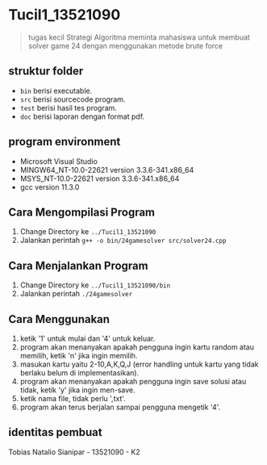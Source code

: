 # Tucil1_13521090
> tugas kecil Strategi Algoritma meminta mahasiswa untuk membuat solver game 24 dengan menggunakan metode brute force

## struktur folder
- `bin` berisi executable.
- `src` berisi sourcecode program.
- `test` berisi hasil tes program.
- `doc` berisi laporan dengan format pdf.

## program environment
- Microsoft Visual Studio
- MINGW64_NT-10.0-22621 version 3.3.6-341.x86_64
- MSYS_NT-10.0-22621 version 3.3.6-341.x86_64
- gcc version 11.3.0

## Cara Mengompilasi Program
1. Change Directory ke `../Tucil1_13521090`
2. Jalankan perintah `g++ -o bin/24gamesolver src/solver24.cpp`

## Cara Menjalankan Program
1. Change Directory ke `../Tucil1_13521090/bin`
2. Jalankan perintah `./24gamesolver`

## Cara Menggunakan
1. ketik '1' untuk mulai dan '4' untuk keluar.
2. program akan menanyakan apakah pengguna ingin kartu random atau memilih, ketik 'n' jika ingin memilih.
2. masukan kartu yaitu 2-10,A,K,Q,J (error handling untuk kartu yang tidak berlaku belum di implementasikan).
3. program akan menanyakan apakah pengguna ingin save solusi atau tidak, ketik 'y' jika ingin men-save.
4. ketik nama file, tidak perlu ',txt'.
5. program akan terus berjalan sampai pengguna mengetik '4'.

## identitas pembuat
Tobias Natalio Sianipar - 13521090 - K2
